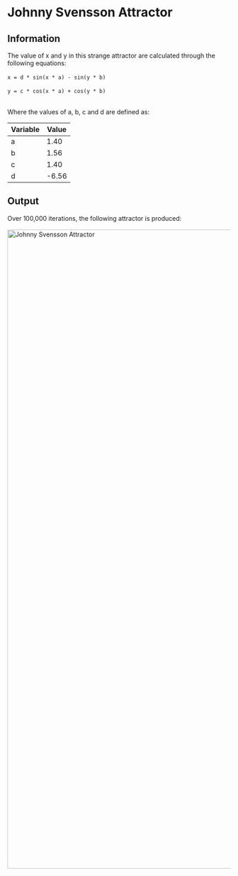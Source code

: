 # Johnny Svensson Attractor

## Information
The value of x and y in this strange attractor are calculated through the following equations: <br><br>
```x = d * sin(x * a) - sin(y * b)``` <br><br>
```y = c * cos(x * a) + cos(y * b)``` <br><br>

Where the values of a, b, c and d are defined as: 

| Variable | Value |
| -------- | ------|
| a | 1.40 |
| b | 1.56 |
| c | 1.40 |
| d | -6.56 |

## Output
Over 100,000 iterations, the following attractor is produced: <br><br>
<img width="1440" alt="Johnny Svensson Attractor" src="https://github.com/saadpocalypse/Strange-Attractors/assets/64619851/b6c6f775-1ba2-4895-bb20-2ba2e2adfe3c">
